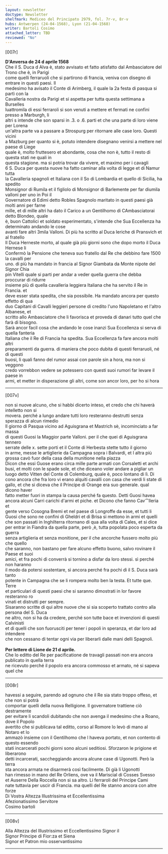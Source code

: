 ```yaml
---
layout: newsletter
doctype: Newsletter
shelfmark: Mediceo del Principato 2979, fol. 7r-v, 8r-v
hubs: Antwerpen (24-04-1568), Lyon (21-04-1568)
writer: Bartoli Cosimo
attached_letter: TBD
reviewed: "No"
---
```


[007r]  
  
  
<strong>D'Anversa de 24 d aprile 1568</strong>  
Che il S. Duca d Alva è, stato avvisato et fatto atisfatto dal Ambasciatore del Trono che è, in Parigi  
come quelli ferraruoli che si partirono di francia, veniva con disegno di entrare in questi paesi. Il  
medesimo ha avisato il Conte di Arimberg, il quale la 2a festa di pasqua si partì con la  
Cavalleria nostra da Parigi et si aspetta per tutta questa settimana a Burselles  
Iuattromila di essi ferraroli si son venuti a mettere et fermati ne confini presso a Marburgh, li  
altri s intende che son sparsi in .3. o .6. parti et che una parte di loro viene per Lorena  
un'altra parte va a passare a Strospurg per ritornare alle case loro. Questi vicini  
a Mazburg per quanto si è, potuto intendere disegnano venirsi a mettere nel paese di Liege  
quale è, molto fruttesero et abondante, cosa che non è, tutto il resto di questa stati ne quali in  
questa stagione. ma si potria trovar da vivere, et maximo per i cavagli  
6 S. Duca per questa nuove ha fatto caminar alla volta di legge et di Namur tutta  
la Cavalleria spagnoli et Italiana con il So di Lombardia et quello di Sicilia, ha spedito  
Monsignor di Rumila et il figliolo di Monsignor di Barlemente per far diumila valloni per uno in Poi il  
Governatore di Edimi detto Robles Spagnolo maritato in questi paesi già molti anni per farne  
mille, et di mille altri ha dato il Carico a un Gentilhomo di CAmbasciatorai detto Blondeo, quale  
è, buon Cattolici et soldato esperimentato, s'intende che Sua Eccellenza ha determinato andando le cose  
avanti fare altri 3mila Valloni. Di più ha scritto al Duca Ieriche di Pransvich et al fratello  
Il Duca Herneste morto, al quale già più giorni sono che dopo morto il Duca Hernese li  
Confermò la Pensione che teneva suo fratello dal Re che debbino fare 1500 la cavalli per  
uno. di più ha mandato in francia al Signor Giambata da Monte nipote del Signor Chia  
pin Vitelli quale si parti per andar a veder quella guerra che debba proccurar di ridurre  
insieme più di quella cavalleria leggiera Italiana che ha servito il Re in Francia. et  
deve esser stata spedita, che sia possibile. Ha mandato ancora per questo effetto di qua  
duo Capitani di Cavalli leggieri persone di credito l'uno Napoletano et l'altro Albanese, et  
scritto allo Ambasciatore che li favorisca et proveda di danari tutto quel che farà di bisogno.  
Sarà ancor facil cosa che andando le cose inanzi Sua Eccellenza si serva di quella fanteria  
Italiana che il Re di Francia ha spedita. Sua Eccellenza fa fare ancora molti altri  
preparamenti da guerra. di maniera che poco dubita di questi ferraruoli, né di questi  
buosi, li quali fanno del rumor assai con parole sin a hora, ma non si veggono  
credo vorrebbon vedere se potessero con questi suoi rumori far levare il paese in  
armi, et metter in disperazione gli altri, come son ancor loro, per ho si hora  
  
---  

[007v]  
  
  
non si nuove alcuno, che si habbi dicerto inteso, et credo che chi haverà intelletto non si  
movera. perché a lungo andare tutti loro resteranno destrutti senza sperazza di alcun rimedio  
Il giorno di Pasqua vicino ad Aguisgrana et Mastrich sè, incominciato a far massa  
di questi Guosi la Maggior parte Valloni. per il che quei di Aguisgrana tennero  
serrate delle x. sette porti et il Conte di Herbesta stette tutto il giorno  
in arme, messe le artiglierie da Campagna sopra i Balvardi, et l altra più  
grossa cavò fuor della casa della munitione nella piazza  
Dicon che essi Guose erano circa mille parte armati con Corsaletti et archi  
busi, et molti con le spade sole, et che diceano voler andare a pigliar un  
luogo detto Vitten del Conte di Colemburg, quale è, poco lontano di lì. Di  
cono ancora che fra loro vi erano alquiti cavalli con casa che verdi li state di  
gallo, et che si diceva che il Principe di Orange era suo generale. qual dicono haver  
fatto metter fuori in stampa la causa perché fa questo. Detti Guosi havea  
ancora alcuni Carri carichi d'armi et piche. et Dicono che fanno Cav⁀lleria et  
gente verso Cosogna Bremi et nel paese di Longroffe da esse, et tutti li  
Guosi che sono ne confini di Gheldri et di Brisa si mettono in armi et quelli  
che son passati in Inghilterra ritornano di qua alla volta di Cales, et si dice  
per entrar in Fiandra da quella parte, però ,è, tutta popolata poco esperta da guerra  
senza artiglieria et senza monitione, per il che ancorche fussero molto più che quello  
che saranno, non bastano per fare alcuno effetto buono, salvo rovinare il Paese et suoi  
amici, et fra pochi dì converrà si tornino a disfar da loro stessi. sì perché non haranno  
il modo da potersi sostentare, sì ancora perché fra pochi dì il S. Duca sarà tanto  
potente in Campagna che se li rompera molto ben la testa. Et tutte que. Terre  
et particulari di questi paesi che si saranno dimostrati in lor favore resteranno ro  
vinati et distrutti per sempre.  
Sisaranno scritte di qui altre nuove che si sia scoperto trattato contro alla persona del S. Duca  
ne altro, non si ha da credere, perché son tutte bace et invenzioni di questi Calvinisti  
et di quelli che son fuorusciti per tener i popoli in speranza, et dar loro ad intendere  
che non cessano di tentar ogni via per liberarli dalle mani delli Spagnoli.  
<br/><strong>Per lettere di Lione de 21 d aprile.</strong>  
Che lo editto del Re per pacificatione de travagli passati non era ancora publicato in quella terra  
ne ricevuto perché il popolo era ancora commosso et armato, né si sapeva quel che  
  
---  

[008r]  
  
  
havessi a seguire, parendo ad ognuno che il Re sia stato troppo offeso, et che non si potrà  
comportar quelli della nuova Relligione. Il governatore trattiene ciò destramente  
per evitare li scandoli dubitando che non avenga il medesimo che a Roano, dove il Popolo  
avertito che si publicava tal editto, corso al Romore lo levò di mano al Notaro et lo  
ammazò insieme con il Gentilhomo che l haveva portato, et non contento di questo essendo  
stati incarcerati pochi giorni sono alcuni seditiosi. Sforzaron le prigione et liberarono  
detti incarcerati, saccheggiando ancora alcune case di Ugonotti. Però la terra  
sta ancora armata ne disarmerà così facilmente. Di già li Ugonotti  
han rimesso in mano del Re Orliens, ove va il Mariscial di Cosses Svesso  
et Auserre Della Roccella non si sa altro. Li ferraroli del Principe Cami  
nate tuttavia per uscir di Francia. ma quelli del Re stanno ancora con altre forze  
Di Vostra Altezza Illustrissima et Eccellentissima  
Afezionatissimo Servitore  
Cosimo bartoli  
  
---  

[008v]  
  
  
Alla Altezza del Illustrissimo et Eccellentissimo Signor il  
Signor Principe di Fior:za et Siena  
Signor et Patron mio osservantissimo  
  
---  

